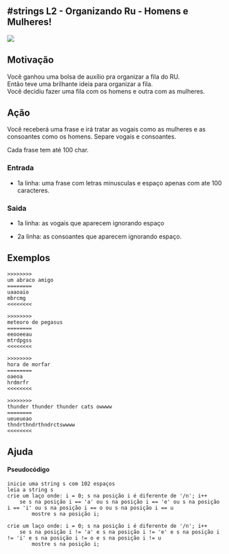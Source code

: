 ## #strings L2 - Organizando Ru - Homens e Mulheres!


![](__capa.jpg)

## Motivação

Você ganhou uma bolsa de auxílio pra organizar a fila do RU.  
Então teve uma brilhante ideia para organizar a fila.  
Você decidiu fazer uma fila com os homens e outra com as mulheres.

## Ação

Você receberá uma frase e irá tratar as vogais como as mulheres e as consoantes como os homens. Separe vogais e consoantes.

Cada frase tem até 100 char.

### Entrada

*   1a linha: uma frase com letras minusculas e espaço apenas com ate 100 caracteres.  

### Saida

*   1a linha: as vogais que aparecem ignorando espaço

*   2a linha: as consoantes que aparecem ignorando espaço.

## Exemplos  

```
>>>>>>>>
um abraco amigo
========
uaaoaio
mbrcmg
<<<<<<<<

>>>>>>>>
meteoro de pegasus
========
eeooeeau
mtrdpgss
<<<<<<<<

>>>>>>>>
hora de morfar
========
oaeoa
hrdmrfr
<<<<<<<<

>>>>>>>>
thunder thunder thunder cats owwww
========
ueueueao
thndrthndrthndrctswwww
<<<<<<<<
```
## Ajuda
#### Pseudocódigo

```
inicie uma string s com 102 espaços
leia a string s
crie um laço onde: i = 0; s na posição i é diferente de '/n'; i++
    se s na posição i == 'a' ou s na posição i == 'e' ou s na posição i == 'i' ou s na posição i == o ou s na posição i == u
        mostre s na posição i;

crie um laço onde: i = 0; s na posição i é diferente de '/n'; i++
    se s na posição i != 'a' e s na posição i != 'e' e s na posição i != 'i' e s na posição i != o e s na posição i != u
        mostre s na posição i;
```
#